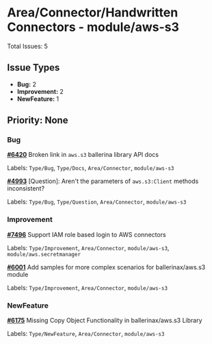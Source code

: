 # Area/Connector/Handwritten Connectors - module/aws-s3

Total Issues: 5

## Issue Types

- **Bug:** 2
- **Improvement:** 2
- **NewFeature:** 1

## Priority: None

### Bug

**[#6420](https://github.com/ballerina-platform/ballerina-library/issues/6420)** Broken link in `aws.s3` ballerina library API docs 

Labels: `Type/Bug`, `Type/Docs`, `Area/Connector`, `module/aws-s3`

**[#4993](https://github.com/ballerina-platform/ballerina-library/issues/4993)** [Question]: Aren't the parameters of `aws.s3:Client` methods inconsistent?

Labels: `Type/Bug`, `Type/Question`, `Area/Connector`, `module/aws-s3`

### Improvement

**[#7496](https://github.com/ballerina-platform/ballerina-library/issues/7496)** Support IAM role based login to AWS connectors

Labels: `Type/Improvement`, `Area/Connector`, `module/aws-s3`, `module/aws.secretmanager`

**[#6001](https://github.com/ballerina-platform/ballerina-library/issues/6001)** Add samples for more complex scenarios for ballerinax/aws.s3 module 

Labels: `Type/Improvement`, `Area/Connector`, `module/aws-s3`

### NewFeature

**[#6175](https://github.com/ballerina-platform/ballerina-library/issues/6175)** Missing Copy Object Functionality in ballerinax/aws.s3 Library

Labels: `Type/NewFeature`, `Area/Connector`, `module/aws-s3`

